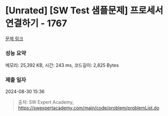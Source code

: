# [Unrated] [SW Test 샘플문제] 프로세서 연결하기 - 1767 

[문제 링크](https://swexpertacademy.com/main/code/problem/problemDetail.do?contestProbId=AV4suNtaXFEDFAUf) 

### 성능 요약

메모리: 25,392 KB, 시간: 243 ms, 코드길이: 2,825 Bytes

### 제출 일자

2024-08-30 15:36



> 출처: SW Expert Academy, https://swexpertacademy.com/main/code/problem/problemList.do